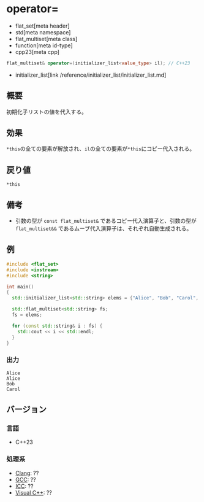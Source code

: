 # operator=
* flat_set[meta header]
* std[meta namespace]
* flat_multiset[meta class]
* function[meta id-type]
* cpp23[meta cpp]

```cpp
flat_multiset& operator=(initializer_list<value_type> il); // C++23
```
* initializer_list[link /reference/initializer_list/initializer_list.md]


## 概要
初期化子リストの値を代入する。


## 効果
`*this`の全ての要素が解放され、`il`の全ての要素が`*this`にコピー代入される。


## 戻り値
`*this`


## 備考
- 引数の型が `const flat_multiset&` であるコピー代入演算子と、引数の型が `flat_multiset&&` であるムーブ代入演算子は、それぞれ自動生成される。


## 例
```cpp example
#include <flat_set>
#include <iostream>
#include <string>

int main()
{
  std::initializer_list<std::string> elems = {"Alice", "Bob", "Carol", "Alice"};

  std::flat_multiset<std::string> fs;
  fs = elems;

  for (const std::string& i : fs) {
    std::cout << i << std::endl;
  }
}
```

### 出力
```
Alice
Alice
Bob
Carol
```


## バージョン
### 言語
- C++23

### 処理系
- [Clang](/implementation.md#clang): ??
- [GCC](/implementation.md#gcc): ??
- [ICC](/implementation.md#icc): ??
- [Visual C++](/implementation.md#visual_cpp): ??
